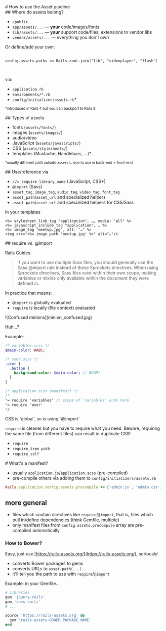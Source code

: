 <section>
<section>
# How to use the Asset pipeline
</section>
<section>
## Where do assets belong?

* `/public`
* `app/assets/...` — **your** code/images/fonts
* `lib/assets/...` — **your** support code/files, extensions to vendor libs
* `vendor/assets/...` — everything you don't own

</section>
<section>
  <p>Or define/add your own:</p>
  <pre>
    <code class="ruby" data-trim>
config.assets.paths << Rails.root.join("lib", "videoplayer", "flash")
    </code>
  </pre>

via:

* `application.rb`
* `environments/*.rb`
* `config/initializer/assets.rb`*

<small>*introduced in Rails 4 but you can backport to Rails 3</small>
</section>
<section>
## Types of assets

* fonts (`assets/fonts/`)
* images (`assets/images/`)
* audio/video
* JavaScript (`assets/javascripts/`)
* CSS (`assets/stylesheets/`)
* templates (Mustache, Handlebars, …)*

<small>*usually different path outside <code class="inline">assets/…</code>
due to use in back-end + front-end</small>
</section>
<section>
## Use/reference via

* `//= require library_name` (JavaScript, CSS*)
* `@import` (Sass)
* `asset_tag`, `image_tag`, `audio_tag`, `video_tag`, `font_tag`
* `asset_path`/`asset_url` and specialized helpers
* `asset-path`/`asset-url` and specialized helpers for CSS/Sass

<div class="fragment">
In your templates

~~~ erb
<%= stylesheet_link_tag "application", …, media: "all" %>
<%= javascript_include_tag "application", … %>
<%= image_tag "meetup.jpg", alt: "…" %>
<img src="<%= image_path 'meetup.jpg' %>" alt="…"/>
~~~

</div>
</section>
<section>
## require vs. @import

Rails Guides:

> If you want to use multiple Sass files, you should generally use the Sass @import rule
> instead of these Sprockets directives. When using Sprockets directives, Sass files exist within
> their own scope, making variables or mixins only available within the document they were defined in.

<div class="fragment">
In practice that means:

* `@import` is globally evaluated
* `require` is locally (file context) evaluated
</div>
</section>
<section>
![Confused minions](minion_confused.jpg)

Huh…?
</section>
<section>
Example:

~~~ sass
/* variables.scss */
$main-color: #ABC;

/* user.scss */
.user {
  .button {
    background-color: $main-color; // BOOM!
  }
}

/* application.scss (manifest) */
/*
*= require 'variables' // scope of 'variables' ends here
*= require 'user'
*/
~~~

</section>
<section>
CSS is 'global', so is using `@import`

`require` is cleaner but you have to require what you need. Beware, requiring
the same file (from different files) can result in duplicate CSS!
</section>
<section>

  * `require`
  * `require_tree path`
  * `require_self`

</section>
<section>
# What's a manifest?

* usually `application.js`/`application.scss` (pre-compiled)
* pre-compile others via adding them to `config/initializers/assets.rb`

~~~ruby
Rails.application.config.assets.precompile += ['admin.js', 'admin.css']
~~~

## more general

* files which contain directives like `require`/`@import`, that is, files which
  pull in/define dependencies (think Gemfile, multiple)
* only manifest files from `config.assets.precompile` array are pre-compiled
  automatically

</section>
<section>

# How to Bower?

Easy, just use [https://rails-assets.org/](https://rails-assets.org/), seriously!

* converts Bower packages to gems
* converts URLs to `asset-path(...)`
* it'll tell you the path to use with `require`/`@import`

Example: in your Gemfile...

~~~ruby
# Libraries
gem 'jquery-rails'
gem 'sass-rails'
# ...

source 'https://rails-assets.org' do
  gem 'rails-assets-BOWER_PACKAGE_NAME'
end
~~~

</section>
</section>
